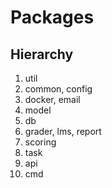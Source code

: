 # Packages

## Hierarchy

 1. util
 2. common, config
 3. docker, email
 4. model
 5. db
 6. grader, lms, report
 7. scoring
 8. task
 9. api
 10. cmd

